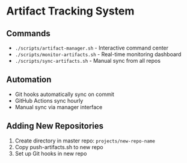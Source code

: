 # Artifact Tracking System

## Commands
- `./scripts/artifact-manager.sh` - Interactive command center
- `./scripts/monitor-artifacts.sh` - Real-time monitoring dashboard
- `./scripts/sync-artifacts.sh` - Manual sync from all repos

## Automation
- Git hooks automatically sync on commit
- GitHub Actions sync hourly
- Manual sync via manager interface

## Adding New Repositories
1. Create directory in master repo: `projects/new-repo-name`
2. Copy push-artifacts.sh to new repo
3. Set up Git hooks in new repo
